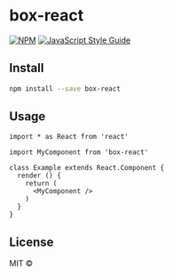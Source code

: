 # box-react

> 

[![NPM](https://img.shields.io/npm/v/box-react.svg)](https://www.npmjs.com/package/box-react) [![JavaScript Style Guide](https://img.shields.io/badge/code_style-standard-brightgreen.svg)](https://standardjs.com)

## Install

```bash
npm install --save box-react
```

## Usage

```tsx
import * as React from 'react'

import MyComponent from 'box-react'

class Example extends React.Component {
  render () {
    return (
      <MyComponent />
    )
  }
}
```

## License

MIT © [](https://github.com/)
